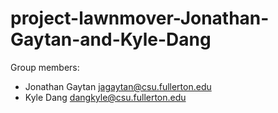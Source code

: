 # project-lawnmover-Jonathan-Gaytan-and-Kyle-Dang

Group members:
* Jonathan Gaytan jagaytan@csu.fullerton.edu
* Kyle Dang dangkyle@csu.fullerton.edu
